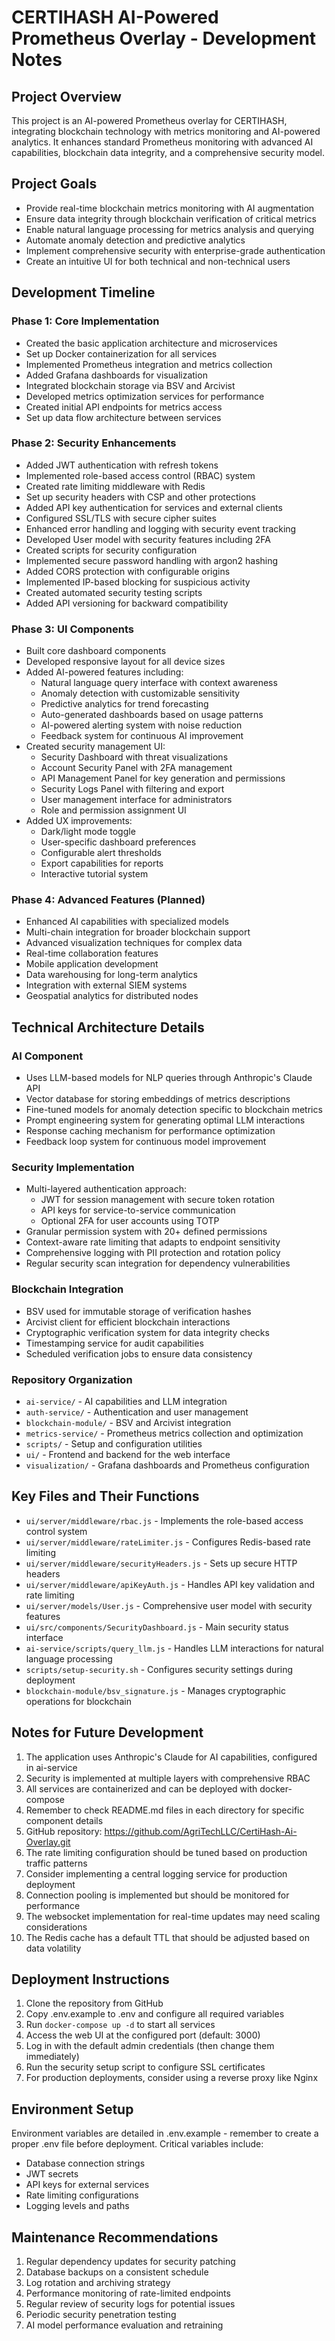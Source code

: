 # CERTIHASH AI-Powered Prometheus Overlay - Development Notes

## Project Overview
This project is an AI-powered Prometheus overlay for CERTIHASH, integrating blockchain technology with metrics monitoring and AI-powered analytics. It enhances standard Prometheus monitoring with advanced AI capabilities, blockchain data integrity, and a comprehensive security model.

## Project Goals
- Provide real-time blockchain metrics monitoring with AI augmentation
- Ensure data integrity through blockchain verification of critical metrics
- Enable natural language processing for metrics analysis and querying
- Automate anomaly detection and predictive analytics
- Implement comprehensive security with enterprise-grade authentication
- Create an intuitive UI for both technical and non-technical users

## Development Timeline

### Phase 1: Core Implementation
- Created the basic application architecture and microservices
- Set up Docker containerization for all services
- Implemented Prometheus integration and metrics collection
- Added Grafana dashboards for visualization
- Integrated blockchain storage via BSV and Arcivist
- Developed metrics optimization services for performance
- Created initial API endpoints for metrics access
- Set up data flow architecture between services

### Phase 2: Security Enhancements
- Added JWT authentication with refresh tokens
- Implemented role-based access control (RBAC) system
- Created rate limiting middleware with Redis
- Set up security headers with CSP and other protections
- Added API key authentication for services and external clients
- Configured SSL/TLS with secure cipher suites
- Enhanced error handling and logging with security event tracking
- Developed User model with security features including 2FA
- Created scripts for security configuration
- Implemented secure password handling with argon2 hashing
- Added CORS protection with configurable origins
- Implemented IP-based blocking for suspicious activity
- Created automated security testing scripts
- Added API versioning for backward compatibility

### Phase 3: UI Components
- Built core dashboard components
- Developed responsive layout for all device sizes
- Added AI-powered features including:
  - Natural language query interface with context awareness
  - Anomaly detection with customizable sensitivity
  - Predictive analytics for trend forecasting
  - Auto-generated dashboards based on usage patterns
  - AI-powered alerting system with noise reduction
  - Feedback system for continuous AI improvement
- Created security management UI:
  - Security Dashboard with threat visualizations
  - Account Security Panel with 2FA management
  - API Management Panel for key generation and permissions
  - Security Logs Panel with filtering and export
  - User management interface for administrators
  - Role and permission assignment UI
- Added UX improvements:
  - Dark/light mode toggle
  - User-specific dashboard preferences
  - Configurable alert thresholds
  - Export capabilities for reports
  - Interactive tutorial system

### Phase 4: Advanced Features (Planned)
- Enhanced AI capabilities with specialized models
- Multi-chain integration for broader blockchain support
- Advanced visualization techniques for complex data
- Real-time collaboration features
- Mobile application development
- Data warehousing for long-term analytics
- Integration with external SIEM systems
- Geospatial analytics for distributed nodes

## Technical Architecture Details

### AI Component
- Uses LLM-based models for NLP queries through Anthropic's Claude API
- Vector database for storing embeddings of metrics descriptions
- Fine-tuned models for anomaly detection specific to blockchain metrics
- Prompt engineering system for generating optimal LLM interactions
- Response caching mechanism for performance optimization
- Feedback loop system for continuous model improvement

### Security Implementation
- Multi-layered authentication approach:
  - JWT for session management with secure token rotation
  - API keys for service-to-service communication 
  - Optional 2FA for user accounts using TOTP
- Granular permission system with 20+ defined permissions
- Context-aware rate limiting that adapts to endpoint sensitivity
- Comprehensive logging with PII protection and rotation policy
- Regular security scan integration for dependency vulnerabilities

### Blockchain Integration
- BSV used for immutable storage of verification hashes
- Arcivist client for efficient blockchain interactions
- Cryptographic verification system for data integrity checks
- Timestamping service for audit capabilities
- Scheduled verification jobs to ensure data consistency

### Repository Organization
- `ai-service/` - AI capabilities and LLM integration
- `auth-service/` - Authentication and user management
- `blockchain-module/` - BSV and Arcivist integration
- `metrics-service/` - Prometheus metrics collection and optimization
- `scripts/` - Setup and configuration utilities
- `ui/` - Frontend and backend for the web interface
- `visualization/` - Grafana dashboards and Prometheus configuration

## Key Files and Their Functions
- `ui/server/middleware/rbac.js` - Implements the role-based access control system
- `ui/server/middleware/rateLimiter.js` - Configures Redis-based rate limiting
- `ui/server/middleware/securityHeaders.js` - Sets up secure HTTP headers
- `ui/server/middleware/apiKeyAuth.js` - Handles API key validation and rate limiting
- `ui/server/models/User.js` - Comprehensive user model with security features
- `ui/src/components/SecurityDashboard.js` - Main security status interface
- `ai-service/scripts/query_llm.js` - Handles LLM interactions for natural language processing
- `scripts/setup-security.sh` - Configures security settings during deployment
- `blockchain-module/bsv_signature.js` - Manages cryptographic operations for blockchain

## Notes for Future Development
1. The application uses Anthropic's Claude for AI capabilities, configured in ai-service
2. Security is implemented at multiple layers with comprehensive RBAC
3. All services are containerized and can be deployed with docker-compose
4. Remember to check README.md files in each directory for specific component details
5. GitHub repository: https://github.com/AgriTechLLC/CertiHash-Ai-Overlay.git
6. The rate limiting configuration should be tuned based on production traffic patterns
7. Consider implementing a central logging service for production deployment
8. Connection pooling is implemented but should be monitored for performance
9. The websocket implementation for real-time updates may need scaling considerations
10. The Redis cache has a default TTL that should be adjusted based on data volatility

## Deployment Instructions
1. Clone the repository from GitHub
2. Copy .env.example to .env and configure all required variables
3. Run `docker-compose up -d` to start all services
4. Access the web UI at the configured port (default: 3000)
5. Log in with the default admin credentials (then change them immediately)
6. Run the security setup script to configure SSL certificates
7. For production deployments, consider using a reverse proxy like Nginx

## Environment Setup
Environment variables are detailed in .env.example - remember to create a proper .env file before deployment. Critical variables include:
- Database connection strings
- JWT secrets
- API keys for external services
- Rate limiting configurations
- Logging levels and paths

## Maintenance Recommendations
1. Regular dependency updates for security patching
2. Database backups on a consistent schedule
3. Log rotation and archiving strategy
4. Performance monitoring of rate-limited endpoints
5. Regular review of security logs for potential issues
6. Periodic security penetration testing
7. AI model performance evaluation and retraining